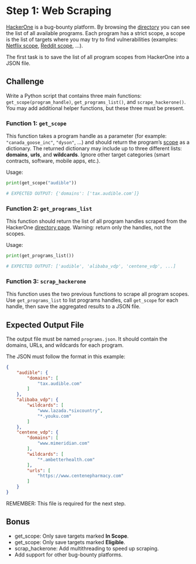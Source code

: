# Step 1: Web Scraping

[HackerOne](https://hackerone.com/) is a bug-bounty platform.
By browsing the [directory](https://hackerone.com/directory/programs) you can see the list of all available programs.
Each program has a strict scope, a scope is the list of targets where you may try to find vulnerabilities (examples: [Netflix scope](https://hackerone.com/netflix/policy_scopes), [Reddit scope](https://hackerone.com/reddit/policy_scopes), ...).

The first task is to save the list of all program scopes from HackerOne into a JSON file.


## Challenge
Write a Python script that contains three main functions: `get_scope(program_handle)`, `get_programs_list()`, and `scrape_hackerone()`.
You may add additional helper functions, but these three must be present.

### Function 1: `get_scope`
This function takes a program handle as a parameter (for example: `"canada_goose_inc"`, `"dyson"`, ...) and should return the program’s [scope](https://hackerone.com/netflix/policy_scopes) as a dictionary.
The returned dictionary may include up to three different lists: **domains**, **urls**, and **wildcards**.
Ignore other target categories (smart contracts, software, mobile apps, etc.).

Usage:
```python
print(get_scope("audible"))

# EXPECTED OUTPUT: {'domains': ['tax.audible.com']}
```

### Function 2: `get_programs_list`
This function should return the list of all program handles scraped from the HackerOne [directory page](https://hackerone.com/directory/programs).
Warning: return only the handles, not the scopes.

Usage:
```python
print(get_programs_list())

# EXPECTED OUTPUT: ['audible', 'alibaba_vdp', 'centene_vdp', ...]
```

### Function 3: `scrap_hackerone`
This function uses the two previous functions to scrape all program scopes.
Use `get_programs_list` to list programs handles, call `get_scope` for each handle, then save the aggregated results to a JSON file.


## Expected Output File

The output file must be named `programs.json`.
It should contain the domains, URLs, and wildcards for each program.

The JSON must follow the format in this example:
```json
{
    "audible": {
        "domains": [
            "tax.audible.com"
        ]
    },
    "alibaba_vdp": {
        "wildcards": [
            "www.lazada.*sixcountry",
            "*.youku.com"
        ]
    },
    "centene_vdp": {
        "domains": [
            "www.mimeridian.com"
        ],
        "wildcards": [
            "*.ambetterhealth.com"
        ],
        "urls": [
            "https://www.centenepharmacy.com"
        ]
    }
}
```

REMEMBER: This file is required for the next step.


## Bonus
- get_scope: Only save targets marked **In Scope**.
- get_scope: Only save targets marked **Eligible**.
- scrap_hackerone: Add multithreading to speed up scraping.
- Add support for other bug-bounty platforms.